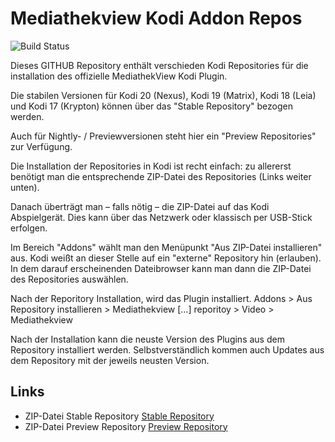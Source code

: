 Mediathekview Kodi Addon Repos
==============================

![Build Status](https://git.elaon.de/mv/kodi-repos/badges/master/pipeline.svg)


Dieses GITHUB Repository enthält verschieden Kodi Repositories für die installation des offizielle MediathekView Kodi Plugin.

Die stabilen Versionen für Kodi 20 (Nexus), Kodi 19 (Matrix), Kodi 18 (Leia) und Kodi 17 (Krypton) können über das "Stable Repository" bezogen werden. 

Auch für Nightly- / Previewversionen steht hier ein "Preview Repositories" zur Verfügung.

Die Installation der Repositories in Kodi ist recht einfach: zu allererst benötigt man die entsprechende ZIP-Datei des Repositories (Links weiter unten).

Danach überträgt man – falls nötig – die ZIP-Datei auf das Kodi Abspielgerät. Dies kann über das Netzwerk oder klassisch per USB-Stick erfolgen.

Im Bereich "Addons" wählt man den Menüpunkt "Aus ZIP-Datei installieren" aus. Kodi weißt an dieser Stelle auf ein "externe" Repository hin (erlauben). In dem darauf erscheinenden Dateibrowser kann man dann die ZIP-Datei des Repositories auswählen.

Nach der Reporitory Installation, wird das Plugin installiert.
Addons > Aus Repository installieren > Mediathekview […] reporitoy > Video > Mediathekview

Nach der Installation kann die neuste Version des Plugins aus dem Repository installiert werden. Selbstverständlich kommen auch Updates aus dem Repository mit der jeweils neusten Version.

Links
-----

* ZIP-Datei Stable Repository [Stable Repository][1]
* ZIP-Datei Preview Repository [Preview Repository][2]

[1]: https://kodirepo.mediathekview.de/repo-mv/repository.mediathekview/repository.mediathekview-1.0.0.zip
[2]: https://kodirepo.mediathekview.de/repo-mvp/repository.mediathekviewpreview/repository.mediathekviewpreview-1.0.0.zip
